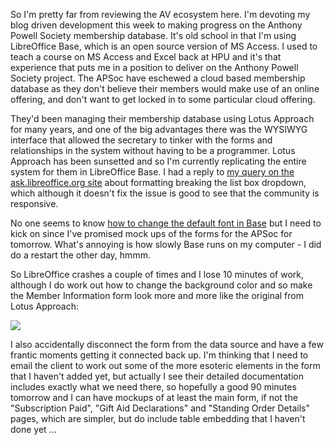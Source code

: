So I'm pretty far from reviewing the AV ecosystem here.  I'm devoting my blog driven development this week to making progress on the Anthony Powell Society membership database.  It's old school in that I'm using LibreOffice Base, which is an open source version of MS Access.  I used to teach a course on MS Access and Excel back at HPU and it's that experience that puts me in a position to deliver on the Anthony Powell Society project.  The APSoc have eschewed a cloud based membership database as they don't believe their members would make use of an online offering, and don't want to get locked in to some particular cloud offering.

They'd been managing their membership database using Lotus Approach for many years, and one of the big advantages there was the WYSIWYG interface that allowed the secretary to tinker with the forms and relationships in the system without having to be a programmer.  Lotus Approach has been sunsetted and so I'm currently replicating the entire system for them in LibreOffice Base.  I had a reply to [my query on the ask.libreoffice.org site](https://ask.libreoffice.org/en/question/140023/base-list-box-dropdown-breaks-when-any-formatting-added/) about formatting breaking the list box dropdown, which although it doesn't fix the issue is good to see that the community is responsive.

No one seems to know [how to change the default font in Base](https://ask.libreoffice.org/en/question/27384/how-to-change-the-default-font-in-libreoffice-base-form-wizard/) but I need to kick on since I've promised mock ups of the forms for the APSoc for tomorrow.  What's annoying is how slowly Base runs on my computer - I did do a restart the other day, hmmm.

So LibreOffice crashes a couple of times and I lose 10 minutes of work, although I do work out how to change the background color and so make the Member Information form look more and more like the original from Lotus Approach:

![](https://dl.dropbox.com/s/ph3redhshw4p0cm/Screenshot%202017-12-07%2011.48.14.png?dl=0)

I also accidentally disconnect the form from the data source and have a few frantic moments getting it connected back up.  I'm thinking that I need to email the client to work out some of the more esoteric elements in the form that I haven't added yet, but actually I see their detailed documentation includes exactly what we need there, so hopefully a good 90 minutes tomorrow and I can have mockups of at least the main form, if not the "Subscription Paid", "Gift Aid Declarations" and "Standing Order Details" pages, which are simpler, but do include table embedding that I haven't done yet ...
